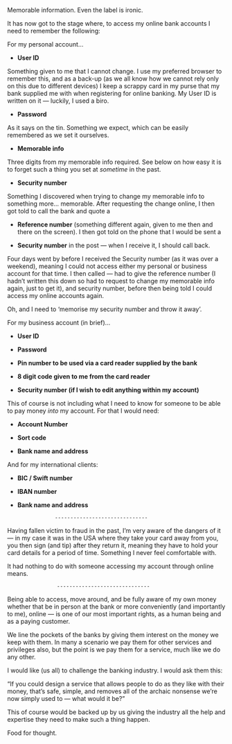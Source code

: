 

Memorable information. Even the label is ironic.

It has now got to the stage where, to access my online bank accounts I need to remember the following:

For my personal account…

 *  __User ID__

Something given to me that I cannot change. I use my preferred browser to remember this, and as a back-up (as
we all know how we cannot rely only on this due to different devices) I keep a scrappy card in my purse that
my bank supplied me with when registering for online banking. My User ID is written on it — luckily, I used
a biro.

 *  __Password__

As it says on the tin. Something we expect, which can be easily remembered as we set it ourselves. 

 *  __Memorable info__

Three digits from my memorable info required. See below on how easy it is to forget such a thing you set at
*sometime* in the past.

 *  __Security number__

Something I discovered when trying to change my memorable info to something more… memorable. After
requesting the change online, I then got told to call the bank and quote a

 *  __Reference number__ (something different again, given to me then and there on the screen). I then got
told on the phone that I would be sent a

 *  __Security number__ in the post — when I receive it, I should call back.  

Four days went by before I received the Security number (as it was over a weekend), meaning I could not access
either my personal or business account for that time. I then called — had to give the reference number (I
hadn’t written this down so had to request to change my memorable info again, just to get it), and security
number, before then being told I could access my online accounts again.  

Oh, and I need to ‘memorise my security number and throw it away’.

For my business account (in brief)…

 *  __User ID__

 *  __Password__

 *  __Pin number to be used via a card reader supplied by the bank__

 *  __8 digit code given to me from the card reader__

 *  __Security number (if I wish to edit anything within my account)__

This of course is not including what I need to know for someone to be able to pay money *into* my account. For
that I would need: 

 *  __Account Number__

 *  __Sort code__

 *  __Bank name and address__

And for my international clients:

 *  __BIC / Swift number__

 *  __IBAN number__

 *  __Bank name and address__

                    ------------------------------                    

Having fallen victim to fraud in the past, I’m very aware of the dangers of it — in my case it was in the
USA where they take your card away from you, you then sign (and tip) after they return it, meaning they have
to hold your card details for a period of time. Something I never feel comfortable with. 

It had nothing to do with someone accessing my account through online means.

                    ------------------------------                    

Being able to access, move around, and be fully aware of my own money whether that be in person at the bank or
more conveniently (and importantly to me), online — is one of our most important rights, as a human being
and as a paying customer.

We line the pockets of the banks by giving them interest on the money we keep with them. In many a scenario we
pay them for other services and privileges also, but the point is we pay them for a service, much like we do
any other.

I would like (us all) to challenge the banking industry. I would ask them this: 

“If you could design a service that allows people to do as they like with their money, that’s safe,
simple, and removes all of the archaic nonsense we’re now simply used to — what would it be?” 

This of course would be backed up by us giving the industry all the help and expertise they need to make such
a thing happen.

Food for thought.